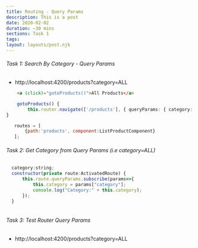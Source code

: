 ```yaml
---
title: Routing - Query Params
description: This is a post 
date: 2020-02-02
duration: ~30 mins
sections: Task 1
tags:
layout: layouts/post.njk
---
```


###### Task 1: Search By Category - Query Params

- http://localhost:4200/products?category=ALL

```html
    <a (click)="gotoProducts()">All Products</a>
```

```ts
    gotoProducts() {
        this.router.navigate(['/products'], { queryParams: { category: 'ALL' } });
}
```

``` js
   routes = [
       {path:'products', component:ListProductComponent}
   ];
```


###### Task 2: Get Category from Query Params (i.e category=ALL)

``` js
  category:string;
  constructor(private route:ActivatedRoute) { 
      this.route.queryParams.subscribe(params=>{
          this.category = params["category"];
          console.log("Category:" + this.category);
      });
  }
  

```

###### Task 3: Test Router Query Params

- http://localhost:4200/products?category=ALL
